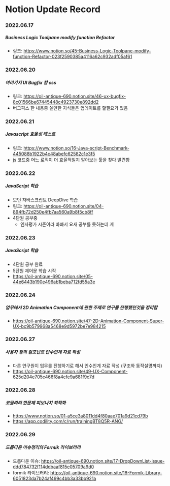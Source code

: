 # Notion Update Record
### 2022.06.17
##### Business Logic Toolpane modify function Refactor
- 링크: https://www.notion.so/45-Business-Logic-Toolpane-modify-function-Refactor-023f2590385a4116a62c932adf05af61

### 2022.06.20
##### 여러가지 UI Bugfix 함 css
- 링크: https://oil-antique-690.notion.site/46-ux-bugfix-8c01566be67445448c4923730e892dd2
- 버그픽스 한 내용중 쓸만한 지식들은 업데이트를 할필요가 있음

### 2022.06.21
##### Javascript 효율성 테스트
- 링크: https://www.notion.so/16-Java-script-Benchmark-445088b1922b4c48abefc62582c1e3f5
- js 코드중 어느 로직이 더 효율적일지 알아보는 툴을 찾다 발견함 

### 2022.06.22
##### JavaScript 학습
- 모던 자바스크립트 DeepDive 학습
- 링크: https://oil-antique-690.notion.site/04-894fb72d250e4fb7aa560a9b8f5cb8ff
- 4단원 공부중
  - 인사평가 시즌이라 바빠서 요새 공부를 못하는데 게

### 2022.06.23
##### JavaScript 학습
- 4단원 공부 완료
- 5단원 제어문 학습 시작
- https://oil-antique-690.notion.site/05-44e6443b190e496ab1beba712fd55a3e

### 2022.06.24
##### 업무에서 2D Animation Component에 관한 주제로 연구를 진행했던것을 정리함
- https://oil-antique-690.notion.site/47-2D-Animation-Component-Super-UX-bc9b579968a5468e9d5972be7e984215

### 2022.06.27
##### 사용자 정의 컴포넌트 인수인계 자료 작성
- 다른 연구원이 업무를 진행하기로 해서 인수인계 자료 작성 (구조와 동작설명까지)
- https://oil-antique-690.notion.site/49-UX-Component-625d204e705c466f8a4cfe9a681f9c7d

### 2022.06.28
##### 코딜리티 한문제 피보나치 최적화
- https://www.notion.so/01-a5ce3a8011dd4f80aae701a9d21cd79b
- https://app.codility.com/c/run/trainingBT8Q5R-ANG/

### 2022.06.29
##### 드롭다운 이슈정리와 Formik 라이브러리
- 드롭다운 이슈: https://oil-antique-690.notion.site/17-DropDownList-issue-ddd784732f114ddbaaf815e05709a9d0
- formik 라이브러리: https://oil-antique-690.notion.site/18-Formik-Library-6051823da7b24af499c4bb3a33bb921a
